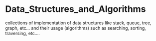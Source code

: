 # Data_Structures_and_Algorithms
collections of implementation of data structures like stack, queue, tree, graph, etc... and their usage (algorithms) such as searching, sorting, traversing, etc.... 
